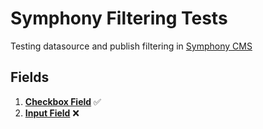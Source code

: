 # Symphony Filtering Tests

Testing datasource and publish filtering in [Symphony CMS](https://github.com/symphonycms/symphony-2)

## Fields

1. **[Checkbox Field](fields/checkbox-field.md)** :white_check_mark:
2. **[Input Field](fields/input-field.md)** :x:

